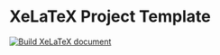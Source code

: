 # XeLaTeX Project Template
[![Build XeLaTeX document](https://github.com/arttet/xelatex-project-template/actions/workflows/build.yml/badge.svg?branch=main)](https://github.com/arttet/xelatex-project-template/actions/workflows/build.yml)
